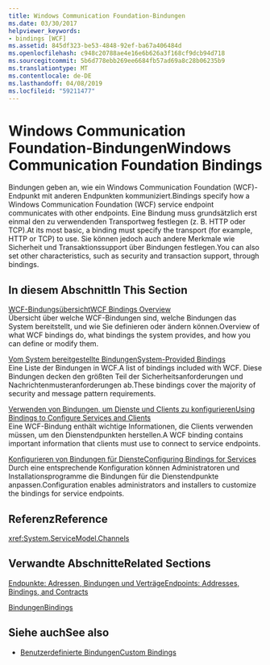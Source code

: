 ```yaml
---
title: Windows Communication Foundation-Bindungen
ms.date: 03/30/2017
helpviewer_keywords:
- bindings [WCF]
ms.assetid: 845df323-be53-4848-92ef-ba67a406484d
ms.openlocfilehash: c948c20788ae4e16e6b626a3f168cf9dcb94d718
ms.sourcegitcommit: 5b6d778ebb269ee6684fb57ad69a8c28b06235b9
ms.translationtype: MT
ms.contentlocale: de-DE
ms.lasthandoff: 04/08/2019
ms.locfileid: "59211477"
---
```

# <a name="windows-communication-foundation-bindings"></a><span data-ttu-id="c2b69-102">Windows Communication Foundation-Bindungen</span><span class="sxs-lookup"><span data-stu-id="c2b69-102">Windows Communication Foundation Bindings</span></span>
<span data-ttu-id="c2b69-103">Bindungen geben an, wie ein Windows Communication Foundation (WCF)-Endpunkt mit anderen Endpunkten kommuniziert.</span><span class="sxs-lookup"><span data-stu-id="c2b69-103">Bindings specify how a Windows Communication Foundation (WCF) service endpoint communicates with other endpoints.</span></span> <span data-ttu-id="c2b69-104">Eine Bindung muss grundsätzlich erst einmal den zu verwendenden Transportweg festlegen (z. B. HTTP oder TCP).</span><span class="sxs-lookup"><span data-stu-id="c2b69-104">At its most basic, a binding must specify the transport (for example, HTTP or TCP) to use.</span></span> <span data-ttu-id="c2b69-105">Sie können jedoch auch andere Merkmale wie Sicherheit und Transaktionssupport über Bindungen festlegen.</span><span class="sxs-lookup"><span data-stu-id="c2b69-105">You can also set other characteristics, such as security and transaction support, through bindings.</span></span>  
  
## <a name="in-this-section"></a><span data-ttu-id="c2b69-106">In diesem Abschnitt</span><span class="sxs-lookup"><span data-stu-id="c2b69-106">In This Section</span></span>  
 [<span data-ttu-id="c2b69-107">WCF-Bindungsübersicht</span><span class="sxs-lookup"><span data-stu-id="c2b69-107">WCF Bindings Overview</span></span>](../../../docs/framework/wcf/bindings-overview.md)  
 <span data-ttu-id="c2b69-108">Übersicht über welche WCF-Bindungen sind, welche Bindungen das System bereitstellt, und wie Sie definieren oder ändern können.</span><span class="sxs-lookup"><span data-stu-id="c2b69-108">Overview of what WCF bindings do, what bindings the system provides, and how you can define or modify them.</span></span>  
  
 [<span data-ttu-id="c2b69-109">Vom System bereitgestellte Bindungen</span><span class="sxs-lookup"><span data-stu-id="c2b69-109">System-Provided Bindings</span></span>](../../../docs/framework/wcf/system-provided-bindings.md)  
 <span data-ttu-id="c2b69-110">Eine Liste der Bindungen in WCF.</span><span class="sxs-lookup"><span data-stu-id="c2b69-110">A list of bindings included with WCF.</span></span> <span data-ttu-id="c2b69-111">Diese Bindungen decken den größten Teil der Sicherheitsanforderungen und Nachrichtenmusteranforderungen ab.</span><span class="sxs-lookup"><span data-stu-id="c2b69-111">These bindings cover the majority of security and message pattern requirements.</span></span>  
  
 [<span data-ttu-id="c2b69-112">Verwenden von Bindungen, um Dienste und Clients zu konfigurieren</span><span class="sxs-lookup"><span data-stu-id="c2b69-112">Using Bindings to Configure Services and Clients</span></span>](../../../docs/framework/wcf/using-bindings-to-configure-services-and-clients.md)  
 <span data-ttu-id="c2b69-113">Eine WCF-Bindung enthält wichtige Informationen, die Clients verwenden müssen, um den Dienstendpunkten herstellen.</span><span class="sxs-lookup"><span data-stu-id="c2b69-113">A WCF binding contains important information that clients must use to connect to service endpoints.</span></span>  
  
 [<span data-ttu-id="c2b69-114">Konfigurieren von Bindungen für Dienste</span><span class="sxs-lookup"><span data-stu-id="c2b69-114">Configuring Bindings for Services</span></span>](../../../docs/framework/wcf/configuring-bindings-for-wcf-services.md)  
 <span data-ttu-id="c2b69-115">Durch eine entsprechende Konfiguration können Administratoren und Installationsprogramme die Bindungen für die Dienstendpunkte anpassen.</span><span class="sxs-lookup"><span data-stu-id="c2b69-115">Configuration enables administrators and installers to customize the bindings for service endpoints.</span></span>  
  
## <a name="reference"></a><span data-ttu-id="c2b69-116">Referenz</span><span class="sxs-lookup"><span data-stu-id="c2b69-116">Reference</span></span>  
 <xref:System.ServiceModel.Channels>  
  
## <a name="related-sections"></a><span data-ttu-id="c2b69-117">Verwandte Abschnitte</span><span class="sxs-lookup"><span data-stu-id="c2b69-117">Related Sections</span></span>  
 [<span data-ttu-id="c2b69-118">Endpunkte: Adressen, Bindungen und Verträge</span><span class="sxs-lookup"><span data-stu-id="c2b69-118">Endpoints: Addresses, Bindings, and Contracts</span></span>](../../../docs/framework/wcf/feature-details/endpoints-addresses-bindings-and-contracts.md)  
  
 [<span data-ttu-id="c2b69-119">Bindungen</span><span class="sxs-lookup"><span data-stu-id="c2b69-119">Bindings</span></span>](../../../docs/framework/wcf/feature-details/bindings.md)  
  
## <a name="see-also"></a><span data-ttu-id="c2b69-120">Siehe auch</span><span class="sxs-lookup"><span data-stu-id="c2b69-120">See also</span></span>

- [<span data-ttu-id="c2b69-121">Benutzerdefinierte Bindungen</span><span class="sxs-lookup"><span data-stu-id="c2b69-121">Custom Bindings</span></span>](../../../docs/framework/wcf/extending/custom-bindings.md)
